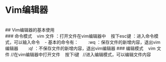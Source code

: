 # Vim编辑器
<br/>
## Vim编辑器的基本使用
<br/>
### 命令模式
    vim 文件  ：打开文件在vim编辑器中
    按下esc键  ：进入命令模式，可以输入命令
    - 基本的命令有：
        :wq ：保存文件的新增内容，退出vim编辑器
        :q! ：不保存文件的新增内容，退出vim编辑器
### 编辑模式
    vim 文件  //在vim编辑器中打开文件
    按下i键   //进入编辑模式，可以编辑文件内容
